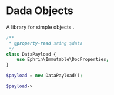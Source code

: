 # Dada Objects
A library for simple objects .

```php
/**
 * @property-read sring $data
 */
class DataPayload {
    use Ephrin\Immutable\DocProperties;
}

$payload = new DataPayload();

$payload->
```